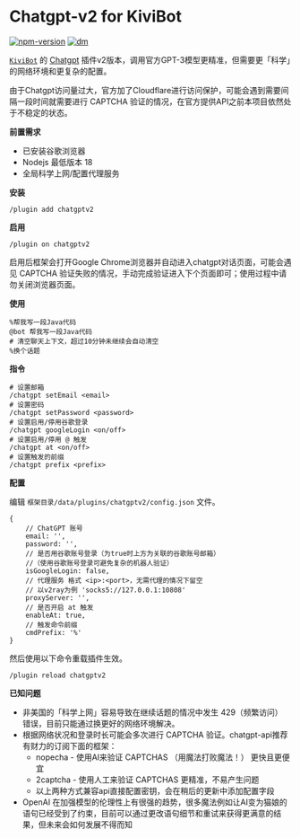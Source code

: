 # Chatgpt-v2 for KiviBot

[![npm-version](https://img.shields.io/npm/v/kivibot-plugin-chatgptv2?color=10a37f&label=kivibot-plugin-chatgptv2&style=flat-square)](https://npm.im/kivibot-plugin-chatgptv2)
[![dm](https://shields.io/npm/dm/kivibot-plugin-chatgptv2?color=10a37f&style=flat-square)](https://npm.im/kivibot-plugin-chatgptv2)

[`KiviBot`](https://github.com/KiviBotLab/KiviBot) 的 [Chatgpt](https://openai.com/blog/chatgpt/) 插件v2版本，调用官方GPT-3模型更精准，但需要更「科学」的网络环境和更复杂的配置。

由于Chatgpt访问量过大，官方加了Cloudflare进行访问保护，可能会遇到需要间隔一段时间就需要进行 CAPTCHA 验证的情况，在官方提供API之前本项目依然处于不稳定的状态。

**前置需求**

+ 已安装谷歌浏览器
+ Nodejs 最低版本 18
+ 全局科学上网/配置代理服务

**安装**

```shell
/plugin add chatgptv2
```

**启用**

```shell
/plugin on chatgptv2
```
启用后框架会打开Google Chrome浏览器并自动进入chatgpt对话页面，可能会遇见 CAPTCHA 验证失败的情况，手动完成验证进入下个页面即可；使用过程中请勿关闭浏览器页面。

**使用**

```shell
%帮我写一段Java代码
@bot 帮我写一段Java代码
# 清空聊天上下文，超过10分钟未继续会自动清空
%换个话题
```

**指令**

```shell
# 设置邮箱
/chatgpt setEmail <email>
# 设置密码
/chatgpt setPassword <password>
# 设置启用/停用谷歌登录
/chatgpt googleLogin <on/off>
# 设置启用/停用 @ 触发
/chatgpt at <on/off>
# 设置触发的前缀
/chatgpt prefix <prefix>
```

**配置**

编辑 `框架目录/data/plugins/chatgptv2/config.json` 文件。

```
{
    // ChatGPT 账号
    email: '',
    password: '',
    // 是否用谷歌账号登录（为true时上方为关联的谷歌账号邮箱）
    //（使用谷歌账号登录可避免复杂的机器人验证）
    isGoogleLogin: false,
    // 代理服务 格式 <ip>:<port>，无需代理的情况下留空
    // 以v2ray为例 'socks5://127.0.0.1:10808'
    proxyServer: '',
    // 是否开启 at 触发
    enableAt: true,
    // 触发命令前缀
    cmdPrefix: '%'
}
```

然后使用以下命令重载插件生效。

```shell
/plugin reload chatgptv2
```

**已知问题**
+ 非美国的「科学上网」容易导致在继续话题的情况中发生 429（频繁访问） 错误，目前只能通过换更好的网络环境解决。
+ 根据网络状况和登录时长可能会多次进行 CAPTCHA 验证。chatgpt-api推荐有财力的订阅下面的框架：
  + nopecha - 使用AI来验证 CAPTCHAS （用魔法打败魔法！） 更快且更便宜
  + 2captcha - 使用人工来验证 CAPTCHAS 更精准，不易产生问题
  + 以上两种方式兼容api直接配置密钥，会在稍后的更新中添加配置字段
+ OpenAI 在加强模型的伦理性上有很强的趋势，很多魔法例如让AI变为猫娘的语句已经受到了约束，目前可以通过更改语句细节和重试来获得更满意的结果，但未来会如何发展不得而知
